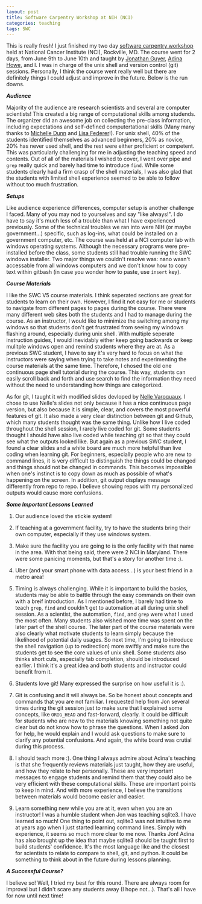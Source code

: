 ```yaml
---
layout: post
title: Software Carpentry Workshop at NIH (NCI)
categories: teaching
tags: SWC
---
```


This is really fresh! I just finished my two day [software carpentry workshop](http://guyer.github.io/2015-06-09-nih/) held at 
National Cancer Institute (NCI), Rockville, MD. The course went for 2 days, from June 
9th to June 10th and taught by [Jonathan Guyer](http://www.nist.gov/mml/msed/mechanical_performance/jonathanguyer.cfm), [Adina Howe](http://adina.github.io), and I. I was in charge 
of the unix shell and version control (git) sessions. Personally, I think the course
went really well but there are definitely things I could adjust and improve in the future. Below
is the run downs.

<!--more-->


_**Audience**_

Majority of the audience are research scientists and several are computer scientists! This
created a big range of computational skills among studends. The organizer did an awesome
job on collecting the pre-class information, including expectations and self-defined
computertational skills (Many many thanks to [Michelle Dunn](https://www.linkedin.com/pub/michelle-dunn/48/428/6a) and [Lisa Federer](http://nihlibrary.campusguides.com/lisafederer)!). For unix shell, 40% of the students identified
themselves as advanced beginners, 20% as novice, 20% has never used shell, and the
rest were either proficient or competent. This was particularly challenging for me in
adjusting the teaching speed and contents. Out of all of the materials I wished to cover,
I went over pipe and `grep` really quick and barely had time to introduce `find`. While some students clearly had a firm crasp of
the shell materials, I was also glad that the students with limited shell experience
seemed to be able to follow without too much frustration. 


_**Setups**_

Like audience experience differences, computer setup is another challenge I faced. Many
of you may nod to yourselves and say "like always!". I do have to say it's much less 
of a trouble than what I have experienced previously. Some of the technical troubles
we ran into were NIH (or maybe government...) specific, such as log-ins, what could be
installed on a government computer, etc. The course was held at a NCI computer lab with
windows operating systems. Although the necessary programs were pre-installed before 
the class, some students still had trouble running the SWC windows installer. Two major
things we couldn't resolve was: nano wasn't accessable from all windows computers and 
we don't know how to copy text within gitbash (in case you wonder how to paste, use 
`insert` key).


_**Course Materials**_

I like the SWC V5 course materials. I think seperated sections are great for students to
learn on their own. However, I find it not easy for me or students to 
navigate from different pages to pages during the course. There were many different web
sites both the students and I had to manage during the course. As an instructor, I would
like to minimize the switching among my windows so that students don't get frustrated
from seeing my windows flashing around, especially during unix shell.
With multiple seperate instruction guides, I
would inevidably either keep going backwards or keep mulitple windows open and remind
students where they are at. As a previous SWC student, I have to say it's very hard to
focus on what the instructors were saying when trying to take notes and experimenting the
course materials at the same time. Therefore, I chosed the old one continuous page shell tutorial
during the course. This way, students can easily scroll back and forth and use search to find
the information they need without the need to understanding how things are categorized. 

As for git, I taught it with modified slides devloped by [Nelle Varoquaux](http://cbio.ensmp.fr/~nvaroquaux/). I chose to use
Nelle's slides not only because it has a nice continuous page version, but also because
it is simple, clear, and covers the most powerful features of git. It also made a very
clear distinction between git and Github, which many students thought was the same thing. 
Unlike how I live coded throughout the shell session, I rarely live coded for git.
Some students thought I should have also live coded while teaching git so that they could
see what the outputs looked like. But again as a previous SWC student, I found a clear slides
and a white board are much more helpful than live coding when learning git. For beginners,
especially people who are new to command lines, it is very difficult to distinguish the
things could be changed and things should not be changed in commands. This becomes impossible when one's instinct is to copy down
as much as possible of what's happening on the screen. In addition, git output displays
message differently from repo to repo. I believe showing repos with my personalized outputs would cause more confusions. 


_**Some Important Lessons Learned**_

1. Our audience loved the stickie system! 

2. If teaching at a government facility, try to have the students bring their own computer,
especially if they use windows system.

3. Make sure the facility you are going to is the only facility with that name in the area.
With that being said, there were 2 NCI in Maryland. There were some panicing moments, but 
that's a story for another time :). 

4. Uber (and your smart phone with data access...) is your best friend in a metro area!

4. Timing is always challenging. While it is important to build the basics, students may be
able to battle through the easy commands on their own with a breif introduction. As I mentioned
before, I barely had time to teach `grep`, `find` and couldn't get to automation at all
during unix shell session. As a scientist,
the automation, `find`, and `grep` were what I used the most often. Many students also
wished more time was spent on the later part of the shell course. The later part of the course
materials  were also clearly
what motivate students to learn simply because the likelihood of potential daily usages.
So next time, I'm going to introduce the shell navigation (up to redirection) more swiftly
and make sure the students get to see the core values of unix shell. Some students also thinks
short cuts, especially tab completion, should be introduced earlier. I think it's a great idea
and both students and instructor could benefit from it. 

5. Students love git! Many expressed the surprise on how useful it is :).

6. Git is confusing and it will always be. So be honest about concepts and commands that you are not familiar. I requested help from
Jon several times during the git session just to make sure that I explained some concepts,
like `ORIG_HEAD` and fast-forward, clearly. It could be difficult for students who are
new to the materials knowing something not quite clear but do not know how to phrase
the questions. When I asked Jon for help, he would explain and I would ask questions to
make sure to clarify any potential confusions. And again, the white board was crutial during
this process. 

7. I should teach more :). One thing I always admire about Adina's teaching is that she
frequently reviews materials just taught, how they are useful, and how they relate to her
personally. These are very important messages to engage students and remind them that they
could also be very efficient with these computational skills. These are important points
to keep in mind. And with more experience, I believe the transitions between materials
would become easier and easier.

8. Learn something new while you are at it, even when you are an instructor! I was a humble
student when Jon was teaching sqlite3. I have learned so much! One thing to point out, sqlite3
was not intuitive to me at years ago when I just started learning command lines. Simply with
experience, it seems so much more clear to me now. Thanks Jon! Adina has also brought up
the idea that maybe sqlite3 should be taught first to build students' confidence.
It's the most language like and the closest for scientists to relate to  compare to shell, git,
and python. It could be something to think about in the future during lessons planning.


_**A Successful Course?**_

I believe so! Well, I tried my best for this round. There are always room for improval but I
didn't scare any students away (I hope not...). That's all I have for now until next time!
